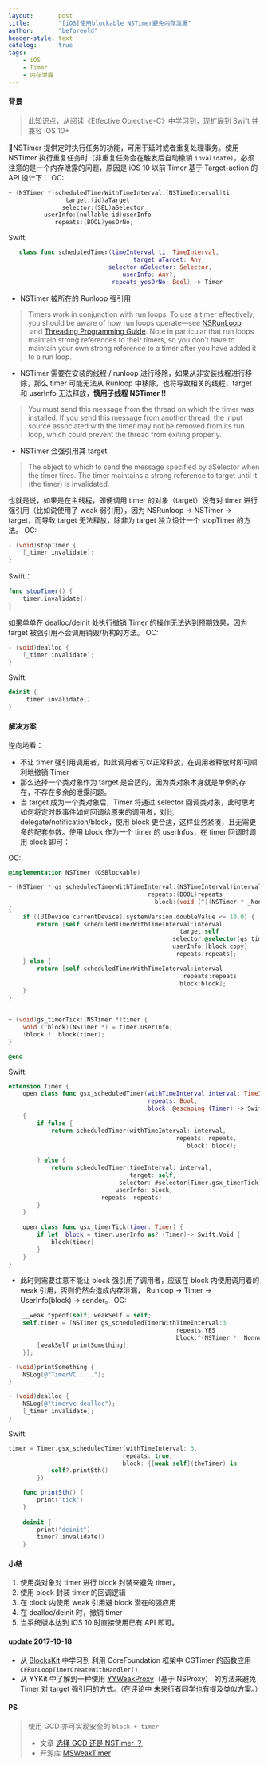 ```yaml
---
layout:       post
title:        "[iOS]使用blockable NSTimer避免内存泄漏"
author:       "beforeold"
header-style: text
catalog:      true
tags:
    - iOS
    - Timer
    - 内存泄露
---
```


#### 背景
> 此知识点，从阅读《Effective Objective-C》中学习到，现扩展到 Swift 并兼容 iOS 10+

NSTimer 提供定时执行任务的功能，可用于延时或者重复处理事务。使用 NSTimer 执行重复任务时（非重复任务会在触发后自动撤销 ```invalidate```），必须注意的是一个内存泄露的问题，原因是 iOS 10 以前 Timer 基于 Target-action 的 API 设计下：
OC:
```Objective-C
+ (NSTimer *)scheduledTimerWithTimeInterval:(NSTimeInterval)ti 
                target:(id)aTarget
               selector:(SEL)aSelector 
          userInfo:(nullable id)userInfo
             repeats:(BOOL)yesOrNo;
```
Swift:
```Swift
   class func scheduledTimer(timeInterval ti: TimeInterval, 
                                   target aTarget: Any, 
                            selector aSelector: Selector, 
                                userInfo: Any?,
                             repeats yesOrNo: Bool) -> Timer
```

- NSTimer 被所在的 Runloop 强引用
> Timers work in conjunction with run loops. To use a timer effectively, you should be aware of how run loops operate—see [NSRunLoop
](apple-reference-documentation://hclPs8uY7g) and [Threading Programming Guide](https://developer.apple.com/library/etc/redirect/xcode/content/1189/documentation/Cocoa/Conceptual/Multithreading/Introduction/Introduction.html#//apple_ref/doc/uid/10000057i). Note in particular that run loops maintain strong references to their timers, so you don’t have to maintain your own strong reference to a timer after you have added it to a run loop.
- NSTimer 需要在安装的线程 / runloop 进行移除，如果从非安装线程进行移除，那么 timer 可能无法从 Runloop 中移除，也将导致相关的线程、target 和 userInfo 无法释放，**慎用子线程 NSTimer !!**
>You must send this message from the thread on which the timer was installed. If you send this message from another thread, the input source associated with the timer may not be removed from its run loop, which could prevent the thread from exiting properly.

- NSTimer 会强引用其 target

> The object to which to send the message specified by aSelector when the timer fires. The timer maintains a strong reference to target until it (the timer) is invalidated.


也就是说，如果是在主线程，即便调用 timer 的对象（target）没有对 timer 进行强引用（比如说使用了 weak 弱引用），因为 NSRunloop -> NSTimer -> target，而导致 target 无法释放，除非为 target 独立设计一个 stopTimer 的方法。
OC:

```Objective-C
- (void)stopTimer {
    [_timer invalidate];
}
```

Swift：

```Swift
func stopTimer() {
    timer.invalidate()
}
```

如果单单在 dealloc/deinit 处执行撤销 Timer 的操作无法达到预期效果，因为 target 被强引用不会调用销毁/析构的方法。
OC:
```Objective-C
- (void)dealloc {
    [_timer invalidate];
}
```
Swift:
```Swift
deinit {
     timer.invalidate()
}
```

#### 解决方案

逆向地看：
- 不让 timer 强引用调用者，如此调用者可以正常释放，在调用者释放时即可顺利地撤销 Timer
- 那么选择一个类对象作为 target 是合适的，因为类对象本身就是单例的存在，不存在多余的泄露问题。
- 当 target 成为一个类对象后，Timer 将通过 selector 回调类对象，此时思考如何将定时器事件如何回调给原来的调用者，对比 delegate/notification/block，使用 block 更合适，这样业务紧凑，且无需更多的配套参数。使用 block 作为一个 timer 的 userInfos，在 timer 回调时调用 block 即可：

OC:
```Objective-C
@implementation NSTimer (GSBlockable)

+ (NSTimer *)gs_scheduledTimerWithTimeInterval:(NSTimeInterval)interval
                                       repeats:(BOOL)repeats
                                         block:(void (^)(NSTimer * _Nonnull))block
{
    if ([UIDevice currentDevice].systemVersion.doubleValue <= 10.0) {
        return [self scheduledTimerWithTimeInterval:interval
                                                target:self
                                              selector:@selector(gs_timerTick:)
                                              userInfo:[block copy]
                                               repeats:repeats];
    } else {
        return [self scheduledTimerWithTimeInterval:interval
                                                 repeats:repeats 
                                                block:block];
    }
}


+ (void)gs_timerTick:(NSTimer *)timer {
    void (^block)(NSTimer *) = timer.userInfo;
    !block ?: block(timer);
}

@end

```
Swift:
```Swift
extension Timer {
    open class func gsx_scheduledTimer(withTimeInterval interval: TimeInterval,
                                       repeats: Bool,
                                       block: @escaping (Timer) -> Swift.Void) -> Timer
    {
        if false {
            return scheduledTimer(withTimeInterval: interval,
                                               repeats: repeats, 
                                                  block: block);
            
        } else {
            return scheduledTimer(timeInterval: interval, 
                                  target: self,
                               selector: #selector(Timer.gsx_timerTick), 
                              userInfo: block, 
                          repeats: repeats)
        }
    }
    
    open class func gsx_timerTick(timer: Timer) {
        if let  block = timer.userInfo as? (Timer)-> Swift.Void {
            block(timer)
        }
    }
}
```

- 此时则需要注意不能让 block 强引用了调用者，应该在 block 内使用调用着的 weak 引用，否则仍然会造成内存泄漏， Runloop -> Timer -> UserInfo(block) -> sender。
OC:

```Objective-C
    __weak typeof(self) weakSelf = self;
    self.timer = [NSTimer gs_scheduledTimerWithTimeInterval:3 
                                               repeats:YES
                                               block:^(NSTimer * _Nonnull timer) {
        [weakSelf printSomething];
    }];

- (void)printSomething {
    NSLog(@"TimerVC ....");
}

- (void)dealloc {
    NSLog(@"timervc dealloc");
    [_timer invalidate];
}

```

Swift:

```Swift
timer = Timer.gsx_scheduledTimer(withTimeInterval: 3, 
                                repeats: true, 
                                block: {[weak self](theTimer) in
            self?.printSth()
        })

    func printSth() {
        print("tick")
    }
    
    deinit {
        print("deinit")
        timer?.invalidate()
    }
```


#### 小结
1. 使用类对象对 timer 进行 block 封装来避免 timer，
2. 使用 block 封装 timer 的回调逻辑
3. 在 block 内使用 weak 引用避 block 潜在的强应用
4. 在 dealloc/deinit 时，撤销 timer
5. 当系统版本达到 iOS 10 时直接使用已有 API 即可。

#### update 2017-10-18
- 从 [BlocksKit](https://github.com/BlocksKit/BlocksKit/blob/52671356f157fd76012bfe734bd99b5da1e8db07/BlocksKit/Core/NSTimer%2BBlocksKit.m) 中学习到 利用 CoreFoundation 框架中 CGTimer 的函数应用 ```CFRunLoopTimerCreateWithHandler()```
- 从 YYKit 中了解到一种使用 [YYWeakProxy](https://github.com/ibireme/YYKit/blob/3869686e0e560db0b27a7140188fad771e271508/YYKit/Utility/YYWeakProxy.m)（基于 NSProxy） 的方法来避免 Timer 对 target 强引用的方式。（在评论中 未来行者同学也有提及类似方案。）

#### PS
> 使用 GCD 亦可实现安全的 ```block + timer```
> - 文章 [选择 GCD 还是 NSTimer ？](http://www.jianshu.com/p/0c050af6c5ee) 
>- 开源库 [MSWeakTimer](https://github.com/mindsnacks/MSWeakTimer)

